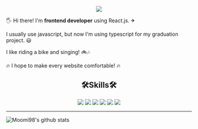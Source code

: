 

<div align="center"><img src="https://capsule-render.vercel.app/api?type=wave&color=auto&height=300&section=header&text=Kim JeongHyeon&fontSize=90" /></div>

🖐 Hi there! I'm **frontend developer** using React.js. ✈

I usually use javascript, but now I'm using typescript for my graduation project. 😃

I like riding a bike and singing! 🚲🎶

🔥 I hope to make every website comfortable! 🔥  

<h2 align="center">🛠Skills🛠</h1>

<div align="center"><img src="https://img.shields.io/badge/javascript-F7DF1E?style=for-the-badge&logo=javascript&logoColor=white">  <img src="https://img.shields.io/badge/typescript-3178C6?style=for-the-badge&logo=typescript&logoColor=white"> <img src="https://img.shields.io/badge/React-61DAFB?style=for-the-badge&logo=React&logoColor=white"> <img src="https://img.shields.io/badge/Redux-764ABC?style=for-the-badge&logo=Redux&logoColor=white"> <img src="https://img.shields.io/badge/Next.js-000000?style=for-the-badge&logo=Next.js&logoColor=white"> <img src="https://img.shields.io/badge/styled-components-DB7093?style=for-the-badge&logo=styled-components&logoColor=white"></div>

---------------------

![Moomi98's github stats](https://github-readme-stats.vercel.app/api?username=Moomi98&show_icons=true&color=#B897FF)
